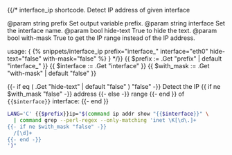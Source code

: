 {{/*
interface_ip shortcode.
Detect IP address of given interface

@param string prefix Set output variable prefix.
@param string interface Set the interface name.
@param bool hide-text True to hide the text.
@param bool with-mask True to get the IP range instead of the IP address.

usage: { {% snippets/interface_ip prefix="interface_" interface="eth0"
                hide-text="false" with-mask="false" %} }
*/}}
{{ $prefix := .Get "prefix" | default "interface_" }}
{{ $interface := .Get "interface" }}
{{ $with_mask := .Get "with-mask" | default "false" }}

{{- if eq ( .Get "hide-text" | default "false" ) "false" -}}
Detect the IP {{ if ne $with_mask "false" -}}
    address
  {{- else -}}
    range
  {{- end }} of `{{$interface}}` interface:
{{- end }}

```bash
LANG='C' {{$prefix}}ip="$(command ip addr show "{{$interface}}" \
  | command grep --perl-regex --only-matching 'inet \K[\d\.]+
{{- if ne $with_mask "false" -}}
  /[\d]+
{{- end -}}
')"
```
